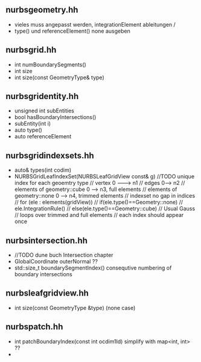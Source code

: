 nurbsgeometry.hh
- 

- vieles muss angepasst werden, integrationElement  ableitungen / 
- type() und referenceElement() none ausgeben


nurbsgrid.hh
- 

- int numBoundarySegments()
- int size
- int size(const GeometryType& type)

nurbsgridentity.hh
- 

- unsigned int subEntities
- bool hasBoundaryIntersections()
- subEntity(int i)
- auto type()
- auto referenceElement

nurbsgridindexsets.hh
- 

- auto& types(int codim)
- NURBSGridLeafIndexSet(NURBSLeafGridView<GridImpl> const& g)
  //TODO unique index for each geoemtry type
  // vertex 0 ---> n1
  // edges 0--> n2
  // elements of geometry::cube 0 --> n3, full elements
  // elements of geometry::none 0 --> n4, trimmed elements
  // indexset no gap in indices
  // for (ele : elements(gridView))
  //     if(ele.type()==Geometry::none)
  //         ele.IntegrationRule()
  //       else(ele.type()==Geometry::cube)
  //         Usual Gauss
  //    loops over trimmed and full elements
  //    each index should appear once


nurbsintersection.hh
- 

- //TODO dune buch Intersection chapter
-  GlobalCoordinate outerNormal ??
- std::size_t boundarySegmentIndex() consequtive numbering of boundary intersections


nurbsleafgridview.hh
- 

- int size(const GeometryType &type) (none case)


nurbspatch.hh
- 

- int patchBoundaryIndex(const int ocdim1Id)  simplify with map<int, int> ??
- 